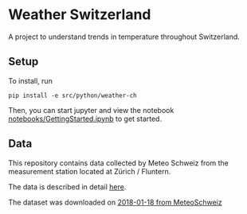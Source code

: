 # Weather Switzerland

A project to understand trends in temperature throughout Switzerland.

## Setup

To install, run

    pip install -e src/python/weather-ch

Then, you can start jupyter and view the notebook [notebooks/GettingStarted.ipynb](notebooks/GettingStarted.ipynb) to get started.

## Data

This repository contains data collected by Meteo Schweiz from the measurement station located at Zürich / Fluntern.

The data is described in detail [here](http://www.meteoschweiz.admin.ch/home/klima/schweizer-klima-im-detail/homogene-messreihen-ab-1864.html?station=sma).

The dataset was downloaded on [2018-01-18 from MeteoSchweiz](http://www.meteoschweiz.admin.ch/product/output/climate-data/homogenous-monthly-data-processing/data/homog_mo_SMA.txt)
